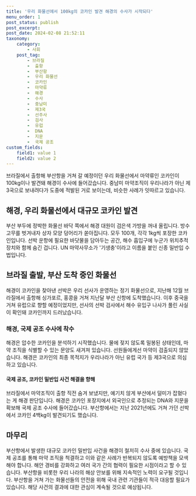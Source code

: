 ```yaml
---
title: '우리 화물선에서 100kg의 코카인 발견 해경의 수사가 시작되다'
menu_order: 1
post_status: publish
post_excerpt: 
post_date: 2024-02-08 21:52:11
taxonomy:
    category:
        - 사회
    post_tag:
        - 브라질
        -  출항
        -  부산항
        -  우리 화물선
        -  코카인
        -  마약류
        -  해경
        -  수사
        -  중남미
        -  제3국
        -  선주사
        -  검사
        -  유럽
        -  DNA
        -  지문
        -  국제 공조
custom_fields:
    field1: value 1
    field2: value 2
---
```


브라질에서 출항해 부산항을 거쳐 갈 예정이던 우리 화물선에서 마약류인 코카인이 100kg이나 발견돼 해경이 수사에 들어갔습니다. 중남미 마약조직이 우리나라가 아닌 제3국으로 보내려다가 도중에 적발된 거로 보이는데, 비슷한 사례가 잇따르고 있습니다.
## 해경, 우리 화물선에서 대규모 코카인 발견
부산 부두에 정박한 화물선 바닥 쪽에서 해경 대원이 검은색 가방을 꺼내 올립니다. 방수 고무를 벗겨내자 상자 모양 덩어리가 쏟아집니다. 모두 100개, 각각 1kg씩 포장한 코카인입니다. 선박 운항에 필요한 바닷물을 담아두는 공간, 해수 흡입구에 누군가 위치추적장치와 함께 숨긴 겁니다. UN 마약사무소가 '기생충'이라고 이름을 붙인 신종 밀반입 수법입니다.
## 브라질 출발, 부산 도착 중인 화물선
해경이 코카인을 찾아낸 선박은 우리 선사가 운영하는 정기 화물선으로, 지난해 12월 브라질에서 출항해 싱가포르, 홍콩을 거쳐 지난달 부산 신항에 도착했습니다. 이후 중국을 거쳐 유럽으로 향할 예정이었지만, 선사의 선박 검사에서 해수 유입구 나사가 풀린 사실이 확인돼 코카인까지 드러났습니다.
### 해경, 국제 공조 수사에 착수
해경은 압수한 코카인을 분석하기 시작했습니다. 물에 젖지 않도록 밀봉된 상태인데, 마약 조직을 식별할 수 있는 문양도 새겨져 있습니다. 선원들에게선 마약이 검출되지 않았습니다. 해경은 코카인의 최종 목적지가 우리나라가 아닌 유럽 국가 등 제3국으로 의심하고 있습니다.
#### 국제 공조, 코카인 밀반입 사건 해결을 향해
브라질에서 마약조직이 출항 직전 숨겨 보냈지만, 예기치 않게 부산에서 덜미가 잡혔다는 게 해경 판단입니다. 해경은 코카인 포장지에서 외국인으로 추정되는 DNA와 지문을 확보해 국제 공조 수사에 들어갔습니다. 부산항에서는 지난 2021년에도 거쳐 가던 선박에서 코카인 4백kg이 발견되기도 했습니다.
## 마무리
부산항에서 발생한 대규모 코카인 밀반입 사건을 해경이 철저히 수사 중에 있습니다. 국제 공조를 통해 마약 조직을 척결하고 이와 같은 사례가 반복되지 않도록 예방책을 모색해야 합니다. 해안 경비를 강화하고 여러 국가 간의 협력이 필요한 시점이라고 할 수 있습니다. 부산항을 비롯한 우리 나라의 해상 안보를 위해 지속적인 노력이 요구될 것입니다. 부산항을 거쳐 가는 화물선들의 안전을 위해 국내 관련 기관들이 적극 대응할 필요가 있습니다. 해당 사건의 결과에 대한 관심이 계속될 것으로 예상됩니다.
